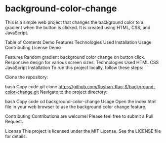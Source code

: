 # background-color-change
This is a simple web project that changes the background color to a gradient when the button is clicked. It is created using HTML, CSS, and JavaScript.

Table of Contents
Demo
Features
Technologies Used
Installation
Usage
Contributing
License
Demo

Features
Random gradient background color change on button click.
Responsive design for various screen sizes.
Technologies Used
HTML
CSS
JavaScript
Installation
To run this project locally, follow these steps:

Clone the repository:

bash
Copy code
git clone https://github.com/Roshan-Rao-S/background-color-change.git
Navigate to the project directory:

bash
Copy code
cd background-color-change
Usage
Open the index.html file in your web browser to use the background color change feature.

Contributing
Contributions are welcome! Please feel free to submit a Pull Request.

License
This project is licensed under the MIT License. See the LICENSE file for details.

